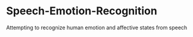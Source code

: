# Speech-Emotion-Recognition
 Attempting to recognize human emotion and affective states from speech
